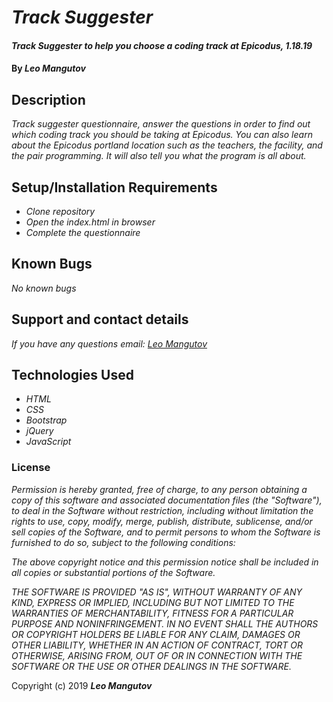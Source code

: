 # _Track Suggester_

#### _Track Suggester to help you choose a coding track at Epicodus, 1.18.19_

#### By _**Leo Mangutov**_

## Description

_Track suggester questionnaire, answer the questions in order to find out which coding track you should be taking at Epicodus. You can also learn about the Epicodus portland location such as the teachers, the facility, and the pair programming. It will also tell you what the program is all about._

## Setup/Installation Requirements

* _Clone repository_
* _Open the index.html in browser_
* _Complete the questionnaire_




## Known Bugs

_No known bugs_

## Support and contact details

_If you have any questions email: <a href="mailto:leo.mangutov@gmail.com">Leo Mangutov</a>_

## Technologies Used

* _HTML_
* _CSS_
* _Bootstrap_
* _jQuery_
* _JavaScript_

### License

*Permission is hereby granted, free of charge, to any person obtaining a copy
of this software and associated documentation files (the "Software"), to deal
in the Software without restriction, including without limitation the rights
to use, copy, modify, merge, publish, distribute, sublicense, and/or sell
copies of the Software, and to permit persons to whom the Software is
furnished to do so, subject to the following conditions:*

*The above copyright notice and this permission notice shall be included in all
copies or substantial portions of the Software.*

*THE SOFTWARE IS PROVIDED "AS IS", WITHOUT WARRANTY OF ANY KIND, EXPRESS OR
IMPLIED, INCLUDING BUT NOT LIMITED TO THE WARRANTIES OF MERCHANTABILITY,
FITNESS FOR A PARTICULAR PURPOSE AND NONINFRINGEMENT. IN NO EVENT SHALL THE
AUTHORS OR COPYRIGHT HOLDERS BE LIABLE FOR ANY CLAIM, DAMAGES OR OTHER
LIABILITY, WHETHER IN AN ACTION OF CONTRACT, TORT OR OTHERWISE, ARISING FROM,
OUT OF OR IN CONNECTION WITH THE SOFTWARE OR THE USE OR OTHER DEALINGS IN THE
SOFTWARE.*

Copyright (c) 2019 **_Leo Mangutov_**
